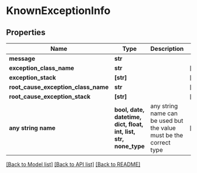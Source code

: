 # KnownExceptionInfo


## Properties
Name | Type | Description | Notes
------------ | ------------- | ------------- | -------------
**message** | **str** |  | 
**exception_class_name** | **str** |  | [optional] 
**exception_stack** | **[str]** |  | [optional] 
**root_cause_exception_class_name** | **str** |  | [optional] 
**root_cause_exception_stack** | **[str]** |  | [optional] 
**any string name** | **bool, date, datetime, dict, float, int, list, str, none_type** | any string name can be used but the value must be the correct type | [optional]

[[Back to Model list]](../README.md#documentation-for-models) [[Back to API list]](../README.md#documentation-for-api-endpoints) [[Back to README]](../README.md)


